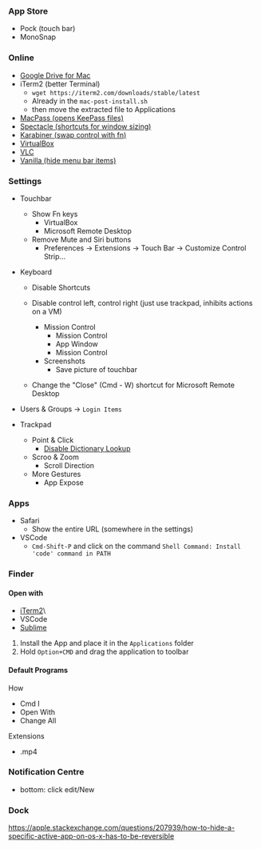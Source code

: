 ### App Store

- Pock (touch bar)
- MonoSnap


### Online
- [Google Drive for Mac](https://www.google.com/drive/download/)
- iTerm2 (better Terminal)
   - `wget https://iterm2.com/downloads/stable/latest`
   - Already in the `mac-post-install.sh`
   - then move the extracted file to Applications
- [MacPass (opens KeePass files)](https://macpassapp.org/)
- [Spectacle (shortcuts for window sizing)](https://www.spectacleapp.com/)
- [Karabiner (swap control with fn)](https://pqrs.org/osx/karabiner/)
- [VirtualBox](https://www.virtualbox.org/wiki/Downloads)
- [VLC](https://www.videolan.org/vlc/download-macosx.html)
- [Vanilla (hide menu bar items)](https://matthewpalmer.net/vanilla/)

### Settings
- Touchbar
   - Show Fn keys
      - VirtualBox
      - Microsoft Remote Desktop
   - Remove Mute and Siri buttons
      - Preferences -> Extensions -> Touch Bar -> Customize Control Strip...
   
- Keyboard
   - Disable Shortcuts
   - Disable control left, control right (just use trackpad, inhibits actions on a VM)
      - Mission Control
         - Mission Control
         - App Window
         - Mission Control
      - Screenshots
         - Save picture of touchbar
      
   - Change the "Close" (Cmd - W) shortcut for Microsoft Remote Desktop
- Users & Groups -> `Login Items`
- Trackpad
   - Point & Click
      - [Disable Dictionary Lookup](https://apple.stackexchange.com/questions/245592/el-capitan-how-to-disable-force-click-dictionary-pop-ups-in-chrome)
   - Scroo & Zoom 
      - Scroll Direction
   - More Gestures
      - App Expose
### Apps
- Safari
   - Show the entire URL (somewhere in the settings)
- VSCode
   - `Cmd-Shift-P` and click on the command `Shell Command: Install 'code' command in PATH`

### Finder
#### Open with 
- [iTerm2](https://gist.github.com/jonschlinkert/7683131911c0cfd18d5cf8e818adffbc)\
- VSCode
- [Sublime](https://github.com/hamxiaoz/open-folder-with-sublime)

1. Install the App and place it in the `Applications` folder
2. Hold `Option+CMD` and drag the application to toolbar
#### Default Programs
How
- Cmd I
- Open With
- Change All

Extensions
- .mp4

### Notification Centre
- bottom: click edit/New

### Dock
https://apple.stackexchange.com/questions/207939/how-to-hide-a-specific-active-app-on-os-x-has-to-be-reversible
